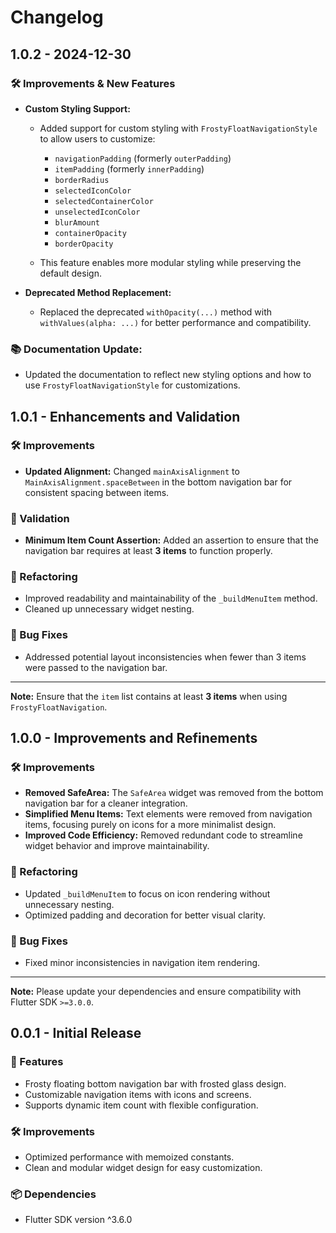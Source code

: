 # Changelog

## 1.0.2 - 2024-12-30

### 🛠️ Improvements & New Features
- **Custom Styling Support:**  
   - Added support for custom styling with `FrostyFloatNavigationStyle` to allow users to customize:  
     - `navigationPadding` (formerly `outerPadding`)  
     - `itemPadding` (formerly `innerPadding`)  
     - `borderRadius`  
     - `selectedIconColor`  
     - `selectedContainerColor`  
     - `unselectedIconColor`  
     - `blurAmount`  
     - `containerOpacity`  
     - `borderOpacity`  

   - This feature enables more modular styling while preserving the default design.  

- **Deprecated Method Replacement:**  
   - Replaced the deprecated `withOpacity(...)` method with `withValues(alpha: ...)` for better performance and compatibility.  

### 📚 Documentation Update:
- Updated the documentation to reflect new styling options and how to use `FrostyFloatNavigationStyle` for customizations.

## 1.0.1 - Enhancements and Validation

### 🛠️ Improvements
- **Updated Alignment:** Changed `mainAxisAlignment` to `MainAxisAlignment.spaceBetween` in the bottom navigation bar for consistent spacing between items.

### 🚨 Validation
- **Minimum Item Count Assertion:** Added an assertion to ensure that the navigation bar requires at least **3 items** to function properly.

### 🧹 Refactoring
- Improved readability and maintainability of the `_buildMenuItem` method.
- Cleaned up unnecessary widget nesting.

### 🐞 Bug Fixes
- Addressed potential layout inconsistencies when fewer than 3 items were passed to the navigation bar.

---

**Note:** Ensure that the `item` list contains at least **3 items** when using `FrostyFloatNavigation`.

## 1.0.0 - Improvements and Refinements

### 🛠️ Improvements
- **Removed SafeArea:** The `SafeArea` widget was removed from the bottom navigation bar for a cleaner integration.
- **Simplified Menu Items:** Text elements were removed from navigation items, focusing purely on icons for a more minimalist design.
- **Improved Code Efficiency:** Removed redundant code to streamline widget behavior and improve maintainability.

### 🧹 Refactoring
- Updated `_buildMenuItem` to focus on icon rendering without unnecessary nesting.
- Optimized padding and decoration for better visual clarity.

### 🐞 Bug Fixes
- Fixed minor inconsistencies in navigation item rendering.

---

**Note:** Please update your dependencies and ensure compatibility with Flutter SDK `>=3.0.0`.

## 0.0.1 - Initial Release

### 🎉 Features
- Frosty floating bottom navigation bar with frosted glass design.
- Customizable navigation items with icons and screens.
- Supports dynamic item count with flexible configuration.

### 🛠️ Improvements
- Optimized performance with memoized constants.
- Clean and modular widget design for easy customization.

### 📦 Dependencies
- Flutter SDK version ^3.6.0
